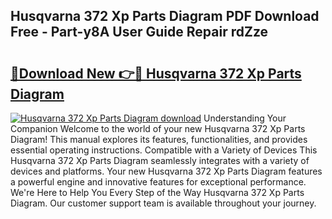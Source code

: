 ## Husqvarna 372 Xp Parts Diagram PDF Download Free - Part-y8A User Guide Repair rdZze

# <h2><a href="http://dfk96rt.blite.top/?on=Husqvarna+372+Xp+Parts+Diagram">🔗Download New 👉🔴 Husqvarna 372 Xp Parts Diagram</a></h2>

[![Husqvarna 372 Xp Parts Diagram download](https://i.imgur.com/lujVjoI.png)](http://dfk96rt.blite.top/?on=Husqvarna+372+Xp+Parts+Diagram)
Understanding Your Companion Welcome to the world of your new Husqvarna 372 Xp Parts Diagram! This manual explores its features, functionalities, and provides essential operating instructions. Compatible with a Variety of Devices This Husqvarna 372 Xp Parts Diagram seamlessly integrates with a variety of devices and platforms. Your new Husqvarna 372 Xp Parts Diagram features a powerful engine and innovative features for exceptional performance. We're Here to Help You Every Step of the Way Husqvarna 372 Xp Parts Diagram. Our customer support team is available throughout your journey.
